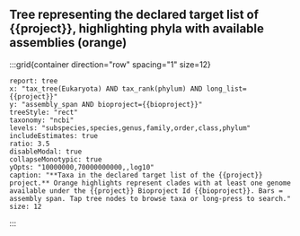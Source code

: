 ## Tree representing the declared target list of {{project}}, highlighting phyla with available assemblies (orange)

:::grid{container direction="row" spacing="1" size=12}

```report
report: tree
x: "tax_tree(Eukaryota) AND tax_rank(phylum) AND long_list={{project}}"
y: "assembly_span AND bioproject={{bioproject}}"
treeStyle: "rect"
taxonomy: "ncbi"
levels: "subspecies,species,genus,family,order,class,phylum"
includeEstimates: true
ratio: 3.5
disableModal: true
collapseMonotypic: true
yOpts: "10000000,70000000000,,log10"
caption: "**Taxa in the declared target list of the {{project}} project.** Orange highlights represent clades with at least one genome available under the {{project}} Bioproject Id {{bioproject}}. Bars = assembly span. Tap tree nodes to browse taxa or long-press to search."
size: 12
```

:::
